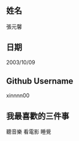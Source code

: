 姓名
----
張元馨

日期
----
2003/10/09

Github Username
---------------
xinnnn00

我最喜歡的三件事
---------------
聽音樂 看電影 睡覺
